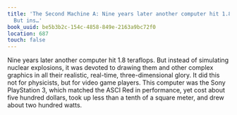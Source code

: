 ```yaml
---
title: 'The Second Machine A: Nine years later another computer hit 1.8 teraflops.
  But ins…'
book_uuid: be5b3b2c-154c-4858-849e-2163a9bc72f0
location: 687
touch: false
---
```


Nine years later another computer hit 1.8 teraflops. But instead of
simulating nuclear explosions, it was devoted to drawing them and other
complex graphics in all their realistic, real-time, three-dimensional
glory. It did this not for physicists, but for video game players. This
computer was the Sony PlayStation 3, which matched the ASCI Red in
performance, yet cost about five hundred dollars, took up less than a tenth
of a square meter, and drew about two hundred watts.